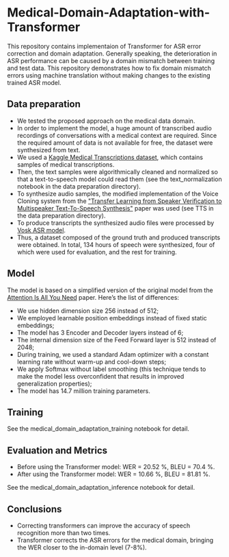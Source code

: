 # Medical-Domain-Adaptation-with-Transformer

This repository contains implementaion of Transformer for ASR error correction and domain adaptation. Generally speaking, the deterioration in ASR performance can be caused by a domain mismatch between training and test data. This repository demonstrates how to fix domain mismatch errors using machine translation without making changes to the existing trained ASR model.

## Data preparation

- We tested the proposed approach on the medical data domain. 
- In order to implement the model, a huge amount of transcribed audio recordings of conversations with a medical context are required. Since the required amount of data is not available for free, the dataset were synthesized from text.
- We used a [Kaggle Medical Transcriptions dataset](https://www.kaggle.com/tboyle10/medicaltranscriptions), which contains samples of medical transcriptions.
- Then, the text samples were algorithmically cleaned and normalized so that a text-to-speech model could read them (see the text_normalization notebook in the data preparation directory).
- To synthesize audio samples, the modified implementation of the Voice Cloning system from the ["Transfer Learning from Speaker Verification to Multispeaker Text-To-Speech Synthesis"](https://arxiv.org/pdf/1806.04558.pdf) paper was used (see TTS in the data preparation directory).
- To produce transcripts the synthesized audio files were processed by [Vosk ASR model](https://alphacephei.com/vosk/models).
- Thus, a dataset composed of the ground truth and produced transcripts were obtained. In total, 134 hours of speech were synthesized, four of which were used for evaluation, and the rest for training. 

## Model
The model is based on a simplified version of the original model from the [Attention Is All You Need](https://arxiv.org/abs/1706.03762) paper. Here’s the list of differences:

- We use hidden dimension size 256 instead of 512;
- We employed learnable position embeddings instead of fixed static embeddings;
- The model has 3 Encoder and Decoder layers instead of 6;
- The internal dimension size of the Feed Forward layer is 512 instead of 2048;
- During training, we used a standard Adam optimizer with a constant learning rate without warm-up and cool-down steps;
- We apply Softmax without label smoothing (this technique tends to make the model less overconfident that results in improved generalization properties);
- The model has 14.7 million training parameters.

## Training
See the medical_domain_adaptation_training notebook for detail.

## Evaluation and Metrics
- Before using the Transformer model: WER = 20.52 %, BLEU = 70.4 %.
- After using the Transformer model: WER = 10.66 %, BLEU = 81.81 %.

See the medical_domain_adaptation_inference notebook for detail.

## Conclusions
- Correcting transformers can improve the accuracy of speech recognition more than two times.
- Transformer corrects the ASR errors for the medical domain, bringing the WER closer to the in-domain level (7-8%).

